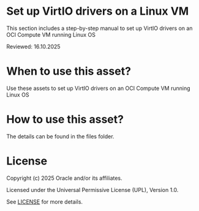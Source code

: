 # Set up VirtIO drivers on a Linux VM

This section includes a step-by-step manual to set up VirtIO drivers on an OCI Compute VM running Linux OS

Reviewed: 16.10.2025

# When to use this asset?

Use these assets to set up VirtIO drivers on an OCI Compute VM running Linux OS

# How to use this asset?

The details can be found in the files folder.

# License

Copyright (c) 2025 Oracle and/or its affiliates.

Licensed under the Universal Permissive License (UPL), Version 1.0.

See [LICENSE](https://github.com/oracle-devrel/technology-engineering/blob/main/LICENSE) for more details.

